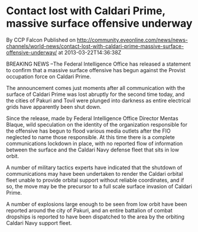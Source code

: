 # Contact lost with Caldari Prime, massive surface offensive underway
By CCP Falcon
Published on http://community.eveonline.com/news/news-channels/world-news/contact-lost-with-caldari-prime-massive-surface-offensive-underway/ at 2013-03-22T14:36:38Z

BREAKING NEWS –The Federal Intelligence Office has released a statement to confirm that a massive surface offensive has begun against the Provist occupation force on Caldari Prime.

The announcement comes just moments after all communication with the surface of Caldari Prime was lost abruptly for the second time today, and the cities of Pakuri and Tovil were plunged into darkness as entire electrical grids have apparently been shut down.

Since the release, made by Federal Intelligence Office Director Mentas Blaque, wild speculation on the identity of the organization responsible for the offensive has begun to flood various media outlets after the FIO neglected to name those responsible. At this time there is a complete communications lockdown in place, with no reported flow of information between the surface and the Caldari Navy defense fleet that sits in low orbit.

A number of military tactics experts have indicated that the shutdown of communications may have been undertaken to render the Caldari orbital fleet unable to provide orbital support without reliable coordinates, and if so, the move may be the precursor to a full scale surface invasion of Caldari Prime.

A number of explosions large enough to be seen from low orbit have been reported around the city of Pakuri, and an entire battalion of combat dropships is reported to have been dispatched to the area by the orbiting Caldari Navy support fleet.


